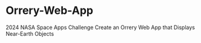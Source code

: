 # Orrery-Web-App
2024 NASA Space Apps Challenge Create an Orrery Web App that Displays Near-Earth Objects
